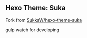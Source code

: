 ## Hexo Theme: Suka

Fork from [SukkaW/hexo-theme-suka](https://github.com/SukkaW/hexo-theme-suka)

gulp watch for developing